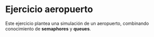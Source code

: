 # Ejercicio aeropuerto

Este ejercicio plantea una simulación de un aeropuerto, combinando conocimiento de **semaphores** y **queues**.